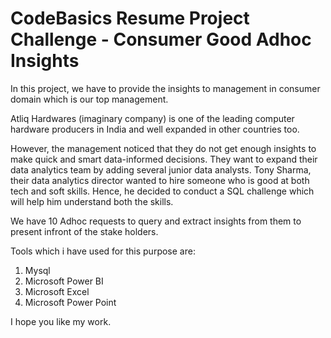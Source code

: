 # CodeBasics Resume Project Challenge - Consumer Good Adhoc Insights

In this project, we have to provide the insights to management in consumer domain which is our top management.

Atliq Hardwares (imaginary company) is one of the leading computer hardware producers in India and well expanded in other countries too.

However, the management noticed that they do not get enough insights to make quick and smart data-informed decisions. They want to expand their data analytics team by adding several junior data analysts. Tony Sharma, their data analytics director wanted to hire someone who is good at both tech and soft skills. Hence, he decided to conduct a SQL challenge which will help him understand both the skills.

We have 10 Adhoc requests to query and extract insights from them to present infront of the stake holders.

Tools which i have used for this purpose are:

1. Mysql
2. Microsoft Power BI
3. Microsoft Excel
4. Microsoft Power Point

I hope you like my work.
